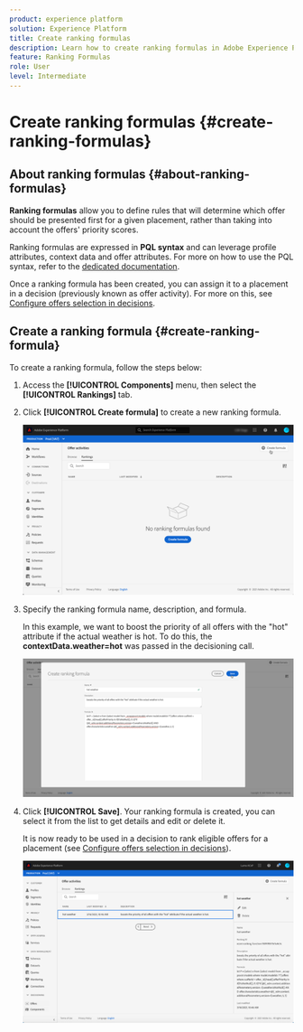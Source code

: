 ```yaml
---
product: experience platform
solution: Experience Platform
title: Create ranking formulas
description: Learn how to create ranking formulas in Adobe Experience Platform.
feature: Ranking Formulas
role: User
level: Intermediate
---
```

# Create ranking formulas {#create-ranking-formulas}

## About ranking formulas {#about-ranking-formulas}

**Ranking formulas** allow you to define rules that will determine which offer should be presented first for a given placement, rather than taking into account the offers' priority scores.

Ranking formulas are expressed in **PQL syntax** and can leverage profile attributes, context data and offer attributes. For more on how to use the PQL syntax, refer to the [dedicated documentation](https://experienceleague.adobe.com/docs/experience-platform/segmentation/pql/overview.html).

Once a ranking formula has been created, you can assign it to a placement in a decision (previously known as offer activity). For more on this, see [Configure offers selection in decisions](../offer-activities/configure-offer-selection.md).

## Create a ranking formula {#create-ranking-formula}

To create a ranking formula, follow the steps below:

1. Access the **[!UICONTROL Components]** menu, then select the **[!UICONTROL Rankings]** tab.

1. Click **[!UICONTROL Create formula]** to create a new ranking formula.

    ![](../assets/ranking-create-formula.png)

1. Specify the ranking formula name, description, and formula.

    In this example, we want to boost the priority of all offers with the "hot" attribute if the actual weather is hot. To do this, the **contextData.weather=hot** was passed in the decisioning call.

    ![](../assets/ranking-syntax.png)

1. Click **[!UICONTROL Save]**. Your ranking formula is created, you can select it from the list to get details and edit or delete it.

    It is now ready to be used in a decision to rank eligible offers for a placement (see [Configure offers selection in decisions](../offer-activities/configure-offer-selection.md)).

    ![](../assets/ranking-formula-created.png)

